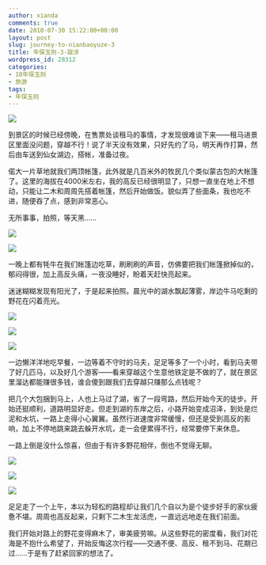```yaml
---
author: xianda
comments: true
date: 2010-07-30 15:22:00+00:00
layout: post
slug: journey-to-nianbaoyuze-3
title: 年保玉则-3-跋涉
wordpress_id: 28312
categories:
- 10年保玉则
- 旅游
tags:
- 年保玉则
---
```


![](http://pic.yupoo.com/wxda/BtxY9mht/medish.jpg)



到景区的时候已经傍晚，在售票处谈租马的事情，才发现很难谈下来——租马进景区里面没问题，穿越不行！说了半天没有效果，只好先约了马，明天再作打算，然后由车送到仙女湖边，搭帐，准备过夜。



偌大一片草地就我们两顶帐篷，此外就是几百米外的牧民几个类似蒙古包的大帐篷了。这里的海拔在4000米左右，我的高反已经很明显了，只想一直坐在地上不想动，只能让二木和周周先搭着帐篷，然后开始做饭。貌似弄了些面条，我也吃不进，随便吞了点，感到非常恶心。



无所事事，拍照，等天黑……

 <!-- more -->



![](http://pic.yupoo.com/wxda/BtxXTLu2/medish.jpg)



![](http://pic.yupoo.com/wxda/BtxXULz0/medish.jpg)



一晚上都有牦牛在我们帐篷边吃草，刷刷刷的声音，仿佛要把我们帐篷掀掉似的，郁闷得很，加上高反头痛，一夜没睡好，盼着天赶快亮起来。



迷迷糊糊发现有阳光了，于是起来拍照。晨光中的湖水飘起薄雾，岸边牛马吃剩的野花在闪着亮光。



![](http://pic.yupoo.com/wxda/BtxY0Wyz/medish.jpg)



![](http://pic.yupoo.com/wxda/BtxY73MZ/medish.jpg)



![](http://pic.yupoo.com/wxda/BtxYcBzK/medish.jpg)



一边懒洋洋地吃早餐，一边等着不守时的马夫，足足等多了一个小时，看到马夫带了好几匹马，以及好几个游客——看来穿越这个生意他铁定是不做的了，就在景区里溜达都能赚很多钱，谁会傻到跟我们去穿越只赚那么点钱呢？



把几个大包捆到马上，人也上马过了湖，省了一段弯路，然后开始今天的徒步。开始还挺顺利，道路明显好走。但走到湖的东岸之后，小路开始变成沼泽，到处是烂泥和水坑，一路上走得小心翼翼。虽然行进速度非常缓慢，但还是受到高反的影响，加上不停地跳来跳去躲开水坑，走一会便累得不行，经常要停下来休息。



一路上倒是没什么惊喜，但由于有许多野花相伴，倒也不觉得无聊。



![](http://pic.yupoo.com/wxda/BtxYk6XC/medish.jpg)



![](http://pic.yupoo.com/wxda/BtxYoLzT/medish.jpg)



![](http://pic.yupoo.com/wxda/BtxYsT3O/medish.jpg)



足足走了一个上午，本以为轻松的路程却让我们几个自以为是个徒步好手的家伙疲惫不堪。周周也高反起来，只剩下二木生龙活虎，一直远远地走在我们前面。



我们开始对路上的野花变得麻木了，审美疲劳嘛。从这些野花的密度看，我们对花海是不抱什么希望了，开始反悔这次行程——交通不便、高反、租不到马、花期已过……于是有了赶紧回家的想法了。

